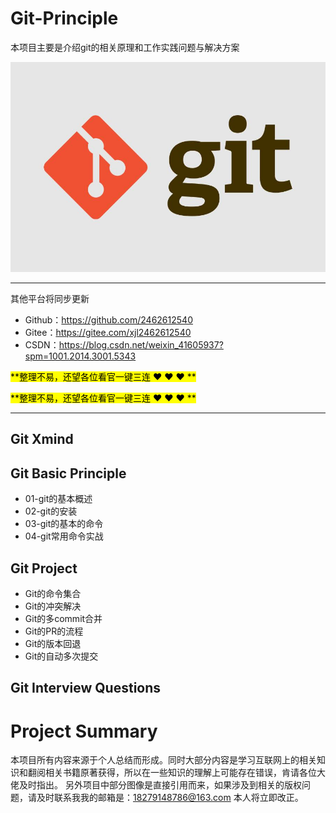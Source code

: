 # Git-Principle
本项目主要是介绍git的相关原理和工作实践问题与解决方案

![Image text](Xmind/001.png)

-----------------------------------------------------------------------------------------------
其他平台将同步更新

- Github：https://github.com/2462612540
- Gitee：https://gitee.com/xjl2462612540
- CSDN：https://blog.csdn.net/weixin_41605937?spm=1001.2014.3001.5343

<mark>**整理不易，还望各位看官一键三连 :heart: :heart: :heart: **</mark>

<mark>**整理不易，还望各位看官一键三连 :heart: :heart: :heart: **</mark>

-----------------------------------------------------------------------------------------------

## Git Xmind


## Git Basic Principle
- 01-git的基本概述
- 02-git的安装
- 03-git的基本的命令
- 04-git常用命令实战

## Git Project
- Git的命令集合
- Git的冲突解决
- Git的多commit合并
- Git的PR的流程
- Git的版本回退
- Git的自动多次提交

## Git Interview Questions



# Project Summary

本项目所有内容来源于个人总结而形成。同时大部分内容是学习互联网上的相关知识和翻阅相关书籍原著获得，所以在一些知识的理解上可能存在错误，肯请各位大佬及时指出。
另外项目中部分图像是直接引用而来，如果涉及到相关的版权问题，请及时联系我我的邮箱是：18279148786@163.com 本人将立即改正。